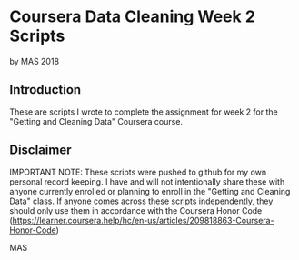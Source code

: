 # Coursera Data Cleaning Week 2 Scripts
by MAS 2018

## Introduction
These are scripts I wrote to complete the assignment for week 2 for the "Getting and Cleaning Data" Coursera course.

## Disclaimer
IMPORTANT NOTE: These scripts were pushed to github for my own personal record keeping. I have and will not intentionally share these with anyone currently  enrolled or planning to enroll in the "Getting and Cleaning Data" class. If anyone comes across these scripts independently, they should only use them in accordance with the Coursera Honor Code 
 (https://learner.coursera.help/hc/en-us/articles/209818863-Coursera-Honor-Code)

 MAS
